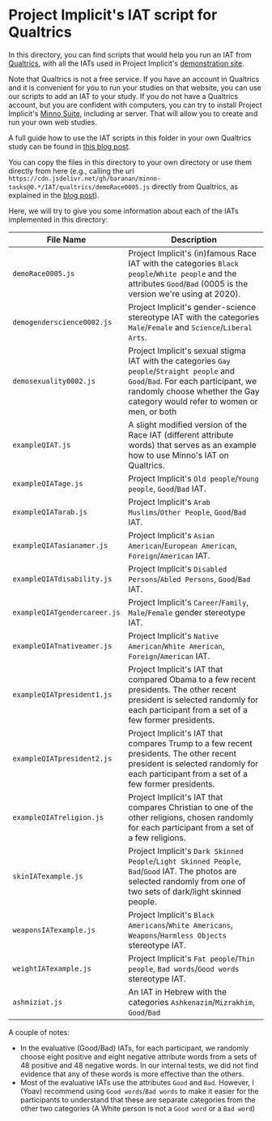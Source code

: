 # Project Implicit's IAT script for Qualtrics

In this directory, you can find scripts that would help you run an IAT from [Qualtrics](https://www.qualtrics.com/), 
with all the IATs used in Project Implicit's [demonstration site](https://implicit.harvard.edu/implicit/takeatest.html). 

Note that Qualtrics is not a free service. If you have an account in Qualtrics and it is convenient for you to run your studies on that website, 
you can use our scripts to add an IAT to your study. If you do not have a Qualtrics account, but you are confident with computers, 
you can try to install Project Implicit's [Minno Suite](https://minnojs.github.io/docsite/minnosuitedashboard/), including ar server. 
That will allow you to create and run your own web studies. 

A full guide how to use the IAT scripts in this folder in your own Qualtrics study can be found in [this blog post](https://minnojs.github.io/minnojs-blog/qualtrics-iat/).

You can copy the files in this directory to your own directory or use them directly from here 
(e.g., calling the url `https://cdn.jsdelivr.net/gh/baranan/minno-tasks@0.*/IAT/qualtrics/demoRace0005.js` directly from Qualtrics, 
as explained in the [blog post](https://minnojs.github.io/minnojs-blog/qualtrics-iat/)).

Here, we will try to give you some information about each of the IATs implemented in this directory:

|File Name| Description|
|----------|-----------|
|`demoRace0005.js` | Project Implicit's (in)famous Race IAT with the categories `Black people`/`White people` and the attributes `Good`/`Bad` (0005 is the version we're using at 2020).|
|`demogenderscience0002.js` | Project Implicit's gender-science stereotype IAT with the categories `Male`/`Female` and `Science`/`Liberal Arts`.|
|`demosexuality0002.js` | Project Implicit's sexual stigma IAT with the categories `Gay people`/`Straight people` and `Good`/`Bad`. For each participant, we randomly choose whether the Gay category would refer to women or men, or both|
|`exampleQIAT.js` | A slight modified version of the Race IAT (different attribute words) that serves as an example how to use Minno's IAT on Qualtrics.|
|`exampleQIATage.js` | Project Implicit's `Old people`/`Young people`, `Good`/`Bad` IAT.|
|`exampleQIATarab.js` | Project Implicit's `Arab Muslims`/`Other People`, `Good`/`Bad` IAT.|
|`exampleQIATasianamer.js` | Project Implicit's `Asian American`/`European American`, `Foreign`/`American` IAT.|
|`exampleQIATdisability.js` | Project Implicit's `Disabled Persons`/`Abled Persons`, `Good`/`Bad` IAT.|
|`exampleQIATgendercareer.js` | Project Implicit's `Career`/`Family`, `Male`/`Female` gender stereotype IAT.|
|`exampleQIATnativeamer.js` | Project Implicit's `Native American`/`White American`, `Foreign`/`American` IAT.|
|`exampleQIATpresident1.js` | Project Implicit's IAT that compared Obama to a few recent presidents. The other recent president is selected randomly for each participant from a set of a few former presidents.|
|`exampleQIATpresident2.js` | Project Implicit's IAT that compares Trump to a few recent presidents. The other recent president is selected randomly for each participant from a set of a few former presidents.|
|`exampleQIATreligion.js` | Project Implicit's IAT that compares Christian to one of the other religions, chosen randomly for each participant from a set of a few religions.|
|`skinIATexample.js` | Project Implicit's `Dark Skinned People`/`Light Skinned People`, `Bad`/`Good` IAT. The photos are selected randomly from one of two sets of dark/light skinned people.|
|`weaponsIATexample.js` | Project Implicit's `Black Americans`/`White Americans`, `Weapons`/`Harmless Objects` stereotype IAT.|
|`weightIATexample.js` | Project Implicit's `Fat people`/`Thin people`, `Bad words`/`Good words` stereotype IAT.|
|`ashmiziat.js` | An IAT in Hebrew with the categories `Ashkenazim`/`Mizrakhim`, `Good`/`Bad`|

A couple of notes: 
* In the evaluative (Good/Bad) IATs, for each participant, we randomly choose eight positive and eight negative attribute words from a sets of 48 positive and 48 negative words. In our internal tests, we did not find evidence that any of these words is more effective than the others.
* Most of the evaluative IATs use the attributes `Good` and `Bad`. However, I (Yoav) recommend using `Good words`/`Bad words` to make it easier for the participants to understand that these are separate categories from the other two categories (A White person is not a `Good word` or a `Bad word`)


